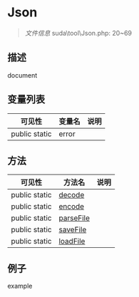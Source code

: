#  Json 

> *文件信息* suda\tool\Json.php: 20~69

## 描述

document


## 变量列表
| 可见性 |  变量名   | 说明 |
|--------|----|------|
| public  static  | error | | 

## 方法

| 可见性 | 方法名 | 说明 |
|--------|-------|------|
|  public  static|[decode](Json/decode.md) |  |
|  public  static|[encode](Json/encode.md) |  |
|  public  static|[parseFile](Json/parseFile.md) |  |
|  public  static|[saveFile](Json/saveFile.md) |  |
|  public  static|[loadFile](Json/loadFile.md) |  |
 

## 例子

example